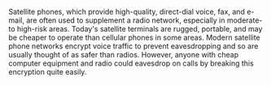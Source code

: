 [Title]: # (Pourquoi des téléphones satellites ?)
[Order]: # (0)

Satellite phones, which provide high-quality, direct-dial voice, fax, and e-mail, are often used to supplement a radio network, especially in moderate- to high-risk areas. Today's satellite terminals are rugged, portable, and may be cheaper to operate than cellular phones in some areas. Modern satellite phone networks encrypt voice traffic to prevent eavesdropping and so are usually thought of as safer than radios. However, anyone with cheap computer equipment and radio could eavesdrop on calls by breaking this encryption quite easily.